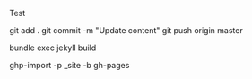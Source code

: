 Test

git add .
git commit -m "Update content"
git push origin master

bundle exec jekyll build

ghp-import -p _site -b gh-pages
